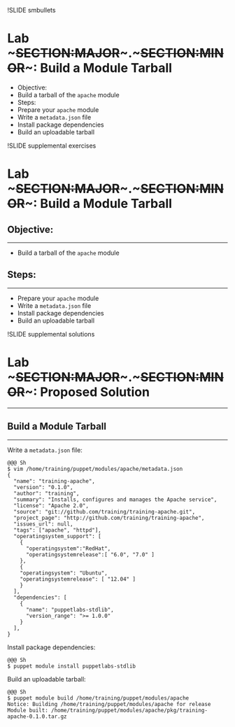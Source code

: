 !SLIDE smbullets 
# Lab ~~~SECTION:MAJOR~~~.~~~SECTION:MINOR~~~: Build a Module Tarball

* Objective:
 * Build a tarball of the `apache` module
* Steps:
 * Prepare your `apache` module
 * Write a `metadata.json` file
 * Install package dependencies
 * Build an uploadable tarball


!SLIDE supplemental exercises
# Lab ~~~SECTION:MAJOR~~~.~~~SECTION:MINOR~~~: Build a Module Tarball

## Objective:

****

* Build a tarball of the `apache` module

## Steps:

****

* Prepare your `apache` module
* Write a `metadata.json` file
* Install package dependencies
* Build an uploadable tarball


!SLIDE supplemental solutions
# Lab ~~~SECTION:MAJOR~~~.~~~SECTION:MINOR~~~: Proposed Solution

****

## Build a Module Tarball

****

Write a `metadata.json` file:

    @@@ Sh
    $ vim /home/training/puppet/modules/apache/metadata.json
    {
      "name": "training-apache",
      "version": "0.1.0",
      "author": "training",
      "summary": "Installs, configures and manages the Apache service",
      "license": "Apache 2.0",
      "source": "git://github.com/training/training-apache.git",
      "project_page": "http://github.com/training/training-apache",
      "issues_url": null,
      "tags": ["apache", "httpd"],
      "operatingsystem_support": [
        {
          "operatingsystem":"RedHat",
          "operatingsystemrelease":[ "6.0", "7.0" ]
        },
        {
        "operatingsystem": "Ubuntu",
        "operatingsystemrelease": [ "12.04" ]
        }
      ],
      "dependencies": [
        {
          "name": "puppetlabs-stdlib",
          "version_range": ">= 1.0.0"
        }
      ],
    }

Install package dependencies:

    @@@ Sh
    $ puppet module install puppetlabs-stdlib

Build an uploadable tarball:

    @@@ Sh
    $ puppet module build /home/training/puppet/modules/apache
    Notice: Building /home/training/puppet/modules/apache for release
    Module built: /home/training/puppet/modules/apache/pkg/training-apache-0.1.0.tar.gz
